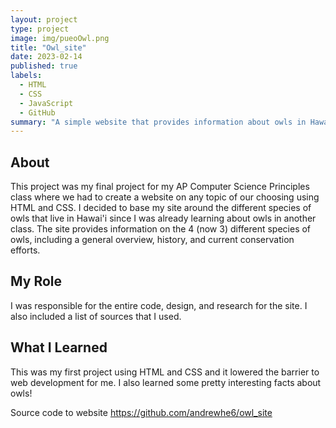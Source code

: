 ```yaml
---
layout: project
type: project
image: img/pueoOwl.png
title: "Owl_site"
date: 2023-02-14
published: true
labels:
  - HTML
  - CSS
  - JavaScript
  - GitHub
summary: "A simple website that provides information about owls in Hawai'i."
---
```


## About
This project was my final project for my AP Computer Science Principles class where we had to create a website on any topic of our choosing using HTML and CSS. I decided to base my site around the different species of owls that live in Hawai'i since I was already learning about owls in another class. The site provides information on the 4 (now 3) different species of owls, including a general overview, history, and current conservation efforts. 

## My Role
I was responsible for the entire code, design, and research for the site. I also included a list of sources that I used. 

## What I Learned
This was my first project using HTML and CSS and it lowered the barrier to web development for me. I also learned some pretty interesting facts about owls!

Source code to website
https://github.com/andrewhe6/owl_site
